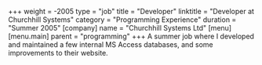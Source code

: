 +++
weight = -2005
type = "job"
title = "Developer"
linktitle = "Developer at Churchhill Systems"
category = "Programming Experience"
duration = "Summer 2005"
[company]
  name = "Churchhill Systems Ltd"
[menu]
  [menu.main]
    parent = "programming"
+++
A summer job where I developed and maintained a few internal MS Access databases, and some improvements to their website.
